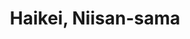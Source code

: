 --- 
title: "Haikei, Niisan-sama"
publishdate: "2019-9-29T16:48:46+02:00"
src: "https://365manga.net/manga/haikei-niisan-sama"
image: "https://data.365manga.net/images/thumbnails/1640-haikei-niisan-sama.jpg"
description: "Yutaka gets his yearly letter from his beloved older brother."
---